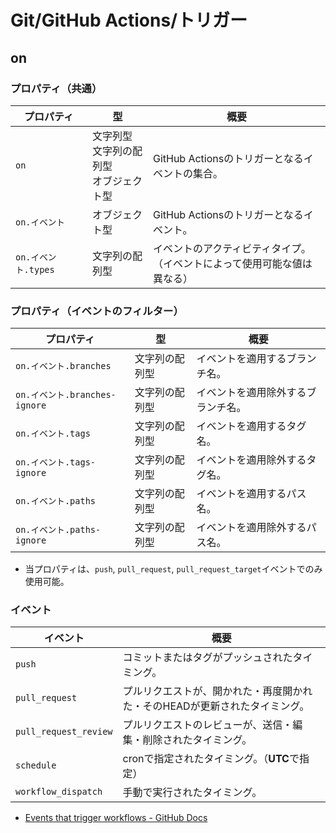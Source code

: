 # Git/GitHub Actions/トリガー

## on

### プロパティ（共通）

| プロパティ          | 型                                               | 概要                                                         |
| ------------------- | ------------------------------------------------ | ------------------------------------------------------------ |
| `on`                | 文字列型<br />文字列の配列型<br />オブジェクト型 | GitHub Actionsのトリガーとなるイベントの集合。               |
| `on.イベント`       | オブジェクト型                                   | GitHub Actionsのトリガーとなるイベント。                     |
| `on.イベント.types` | 文字列の配列型                                   | イベントのアクティビティタイプ。<br />（イベントによって使用可能な値は異なる） |

### プロパティ（イベントのフィルター）

| プロパティ                    | 型             | 概要                               |
| ----------------------------- | -------------- | ---------------------------------- |
| `on.イベント.branches`        | 文字列の配列型 | イベントを適用するブランチ名。     |
| `on.イベント.branches-ignore` | 文字列の配列型 | イベントを適用除外するブランチ名。 |
| `on.イベント.tags`            | 文字列の配列型 | イベントを適用するタグ名。         |
| `on.イベント.tags-ignore`     | 文字列の配列型 | イベントを適用除外するタグ名。     |
| `on.イベント.paths`           | 文字列の配列型 | イベントを適用するパス名。         |
| `on.イベント.paths-ignore`    | 文字列の配列型 | イベントを適用除外するパス名。     |

- 当プロパティは、`push`, `pull_request`, `pull_request_target`イベントでのみ使用可能。

### イベント

| イベント              | 概要                                                         |
| --------------------- | ------------------------------------------------------------ |
| `push`                | コミットまたはタグがプッシュされたタイミング。               |
| `pull_request`        | プルリクエストが、開かれた・再度開かれた・そのHEADが更新されたタイミング。 |
| `pull_request_review` | プルリクエストのレビューが、送信・編集・削除されたタイミング。 |
| `schedule`            | cronで指定されたタイミング。（**UTC**で指定）                |
| `workflow_dispatch`   | 手動で実行されたタイミング。                                 |

- [Events that trigger workflows - GitHub Docs](https://docs.github.com/en/actions/using-workflows/events-that-trigger-workflows)
